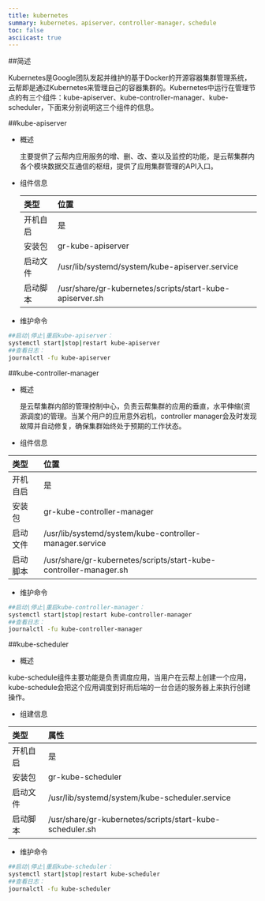 ```yaml
---
title: kubernetes
summary: kubernetes，apiserver，controller-manager，schedule
toc: false
asciicast: true
---
```


<div id="toc"></div>

##简述

Kubernetes是Google团队发起并维护的基于Docker的开源容器集群管理系统，云帮即是通过Kubernetes来管理自己的容器集群的。Kubernetes中运行在管理节点的有三个组件：kube-apiserver、kube-controller-manager、kube-scheduler，下面来分别说明这三个组件的信息。

##kube-apiserver

- 概述

  主要提供了云帮内应用服务的增、删、改、查以及监控的功能，是云帮集群内各个模块数据交互通信的枢纽，提供了应用集群管理的API入口。

- 组件信息

  | 类型   | 位置                                       |
  | :--- | :--------------------------------------- |
  | 开机自启 | 是                                        |
  | 安装包  | gr-kube-apiserver                        |
  | 启动文件 | /usr/lib/systemd/system/kube-apiserver.service |
  | 启动脚本 | /usr/share/gr-kubernetes/scripts/start-kube-	apiserver.sh |

- 维护命令

```bash
##启动|停止|重启kube-apiserver：
systemctl start|stop|restart kube-apiserver
##查看日志：
journalctl -fu kube-apiserver
```

##kube-controller-manager

- 概述

  是云帮集群内部的管理控制中心，负责云帮集群的应用的垂直，水平伸缩(资源调度)的管理。当某个用户的应用意外宕机，controller manager会及时发现故障并自动修复，确保集群始终处于预期的工作状态。

- 组件信息

| 类型   | 位置                                       |
| :--- | :--------------------------------------- |
| 开机自启 | 是                                        |
| 安装包  | gr-kube-controller-manager               |
| 启动文件 | /usr/lib/systemd/system/kube-controller-manager.service |
| 启动脚本 | /usr/share/gr-kubernetes/scripts/start-kube-controller-manager.sh |

- 维护命令

```bash
##启动|停止|重启kube-controller-manager：
systemctl start|stop|restart kube-controller-manager
##查看日志：
journalctl -fu kube-controller-manager
```

##kube-scheduler

- 概述

kube-schedule组件主要功能是负责调度应用，当用户在云帮上创建一个应用，kube-schedule会把这个应用调度到好雨后端的一台合适的服务器上来执行创建操作。

- 组建信息

| 类型   | 属性                                       |
| :--- | :--------------------------------------- |
| 开机自启 | 是                                        |
| 安装包  | gr-kube-scheduler                        |
| 启动文件 | /usr/lib/systemd/system/kube-scheduler.service |
| 启动脚本 | /usr/share/gr-kubernetes/scripts/start-kube-scheduler.sh |

- 维护命令

```bash
##启动|停止|重启kube-scheduler：
systemctl start|stop|restart kube-scheduler
##查看日志：
journalctl -fu kube-scheduler
```

